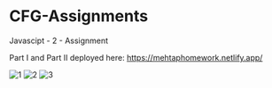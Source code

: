 # CFG-Assignments
Javascipt - 2 - Assignment 

Part I and Part II deployed here: https://mehtaphomework.netlify.app/ 

![1](https://github.com/mehtapparkinson/CFG-Assignments/assets/97293905/64d3b0e2-8d02-4642-b8ba-294718e775ec)
![2](https://github.com/mehtapparkinson/CFG-Assignments/assets/97293905/ae947e8c-3aca-4824-8c4e-82bab215ad75)
![3](https://github.com/mehtapparkinson/CFG-Assignments/assets/97293905/26ba5a06-4313-4fc3-ac28-4eecc391bff5)
